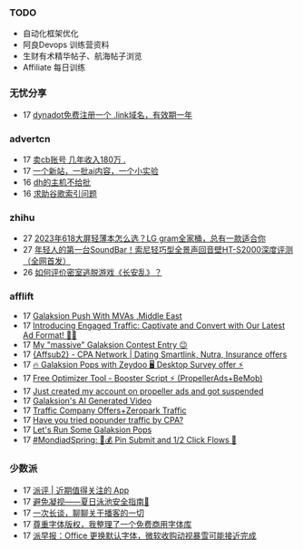 ### TODO
-  自动化框架优化
-  阿良Devops 训练营资料
-  生财有术精华帖子、航海帖子浏览
-  Affiliate 每日训练

### 无忧分享
<!-- ruyo:START -->
-  17 [dynadot免费注册一个 .link域名，有效期一年](https://51.ruyo.net/18432.html)<!-- ruyo:END -->

### advertcn
<!-- advertcn:START -->
-  17 [卖cb账号 几年收入180万 .](https://www.advertcn.com/forum.php?mod=viewthread&tid=111234)
-  17 [一个新站，一批ai内容，一个小实验](https://www.advertcn.com/forum.php?mod=viewthread&tid=111229)
-  16 [dh的主机不给批](https://www.advertcn.com/forum.php?mod=viewthread&tid=111225)
-  16 [求助谷歌索引问题](https://www.advertcn.com/forum.php?mod=viewthread&tid=111223)<!-- advertcn:END -->

### zhihu
<!-- zhihu:START -->
-  27 [2023年618大屏轻薄本怎么选？LG gram全家桶，总有一款适合你](http://zhuanlan.zhihu.com/p/632641888?utm_campaign=rss&utm_medium=rss&utm_source=rss&utm_content=title)
-  27 [年轻人的第一台SoundBar！索尼轻巧型全景声回音壁HT-S2000深度评测（全网首发）](http://zhuanlan.zhihu.com/p/630990296?utm_campaign=rss&utm_medium=rss&utm_source=rss&utm_content=title)
-  26 [如何评价密室逃脱游戏《长安乱》？](http://www.zhihu.com/question/563950552/answer/3045961312?utm_campaign=rss&utm_medium=rss&utm_source=rss&utm_content=title)<!-- zhihu:END -->

### afflift
<!-- afflift:START -->
-  17 [Galaksion Push With MVAs ,Middle East](https://afflift.com/f/threads/galaksion-push-with-mvas-middle-east.11299/)
-  17 [Introducing Engaged Traffic: Captivate and Convert with Our Latest Ad Format! 🚀💼](https://afflift.com/f/threads/introducing-engaged-traffic-captivate-and-convert-with-our-latest-ad-format-%F0%9F%9A%80%F0%9F%92%BC.11298/)
-  17 [My &quot;massive&quot; Galaksion Contest Entry 😉](https://afflift.com/f/threads/my-massive-galaksion-contest-entry-%F0%9F%98%89.11287/)
-  17 [{Affsub2}  - CPA Network | Dating Smartlink, Nutra, Insurance offers](https://afflift.com/f/threads/affsub2-cpa-network-dating-smartlink-nutra-insurance-offers.9010/)
-  17 [🔥 Galaksion Pops with Zeydoo 🖥️ Desktop Survey offer ⚡](https://afflift.com/f/threads/%F0%9F%94%A5-galaksion-pops-with-zeydoo-%F0%9F%96%A5%EF%B8%8F-desktop-survey-offer-%E2%9A%A1.11285/)
-  17 [Free Optimizer Tool - Booster Script ⚡ &lpar;PropellerAds+BeMob&rpar;](https://afflift.com/f/threads/free-optimizer-tool-booster-script-%E2%9A%A1-propellerads-bemob.10601/)
-  17 [Just created my account on propeller ads and got suspended](https://afflift.com/f/threads/just-created-my-account-on-propeller-ads-and-got-suspended.11258/)
-  17 [Galaksion&#39;s AI Generated Video](https://afflift.com/f/threads/galaksions-ai-generated-video.11274/)
-  17 [Traffic Company Offers+Zeropark Traffic](https://afflift.com/f/threads/traffic-company-offers-zeropark-traffic.8637/)
-  17 [Have you tried popunder traffic by CPA?](https://afflift.com/f/threads/have-you-tried-popunder-traffic-by-cpa.6522/)
-  17 [Let&#39;s Run Some Galaksion Pops](https://afflift.com/f/threads/lets-run-some-galaksion-pops.11251/)
-  17 [#MondiadSpring: 💸💰 Pin Submit and 1/2 Click Flows 🚀](https://afflift.com/f/threads/mondiadspring-%F0%9F%92%B8%F0%9F%92%B0-pin-submit-and-1-2-click-flows-%F0%9F%9A%80.10455/)<!-- afflift:END -->

### 少数派
<!-- sspai:START -->
-  17 [派评 | 近期值得关注的 App](https://sspai.com/post/81231)
-  17 [避免凝视——夏日泳池安全指南🧯](https://sspai.com/post/80954)
-  17 [一次长谈，聊聊关于播客的一切](https://sspai.com/post/81072)
-  17 [尊重字体版权，我整理了一个免费商用字体库](https://sspai.com/post/80926)
-  17 [派早报：Office 更换默认字体，微软收购动视暴雪可能接近完成](https://sspai.com/post/81205)<!-- sspai:END -->

